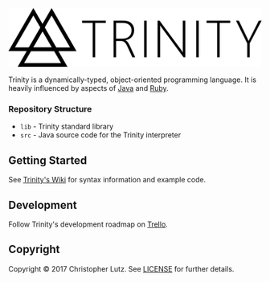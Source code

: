 ![Trinity Logo](https://raw.githubusercontent.com/chrisblutz/TrinityLang/master/logo/logo-horizontal.png)

Trinity is a dynamically-typed, object-oriented programming language.
It is heavily influenced by aspects of [Java](https://www.java.com/) and [Ruby](https://www.ruby-lang.org/).

### Repository Structure
- `lib` - Trinity standard library
- `src` - Java source code for the Trinity interpreter

## Getting Started
See [Trinity's Wiki](https://github.com/chrisblutz/TrinityLang/wiki) for syntax information and example code.

## Development
Follow Trinity's development roadmap on [Trello](https://trello.com/b/MUH1xzWc).

## Copyright
Copyright &copy; 2017 Christopher Lutz.  See [LICENSE](LICENSE) for further details.
